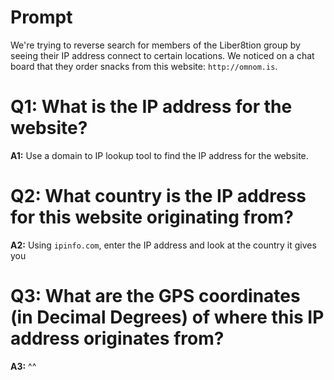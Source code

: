 # Prompt
We're trying to reverse search for members of the Liber8tion group by seeing their IP address connect to certain locations. We noticed on a chat board that they order snacks from this website: `http://omnom.is`. 

# Q1: What is the IP address for the website?
**A1:** Use a domain to IP lookup tool to find the IP address for the website.

# Q2: What country is the IP address for this website originating from?
**A2:** Using `ipinfo.com`, enter the IP address and look at the country it gives you

# Q3: What are the GPS coordinates (in Decimal Degrees) of where this IP address originates from? 
**A3:** ^^